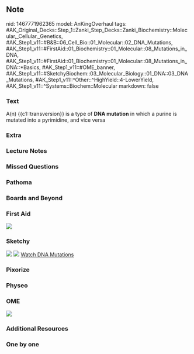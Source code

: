 ## Note
nid: 1467771962365
model: AnKingOverhaul
tags: #AK_Original_Decks::Step_1::Zanki_Step_Decks::Zanki_Biochemistry::Molecular,_Cellular,_Genetics, #AK_Step1_v11::#B&B::06_Cell_Bio::01_Molecular::02_DNA_Mutations, #AK_Step1_v11::#FirstAid::01_Biochemistry::01_Molecular::08_Mutations_in_DNA, #AK_Step1_v11::#FirstAid::01_Biochemistry::01_Molecular::08_Mutations_in_DNA::*Basics, #AK_Step1_v11::#OME_banner, #AK_Step1_v11::#SketchyBiochem::03_Molecular_Biology::01_DNA::03_DNA_Mutations, #AK_Step1_v11::^Other::^HighYield::4-LowerYield, #AK_Step1_v11::^Systems::Biochem::Molecular
markdown: false

### Text
<div>
  A(n) {{c1::transversion}} is a type of <b>DNA mutation</b> in
  which a purine is mutated into a pyrimidine, and vice versa
</div>

### Extra


### Lecture Notes


### Missed Questions


### Pathoma


### Boards and Beyond


### First Aid
<img src="tmp_tJCbR.png">

### Sketchy
<img src="DNA%20Mutations.png"> <img src=
"Screen%20Shot%202022-01-30%20at%209.49.33%20AM.png"> <a href=
"https://dashboard.sketchy.com/study/medical/courses/medical-biochemistry/units/medical-biochemistry-molecular-biology/videos/medical-biochemistry-molecular-biology-dna-dna-mutations?utm_source=anki&utm_medium=partnership&utm_campaign=february_update&utm_content=medical">
Watch DNA Mutations</a>

### Pixorize


### Physeo


### OME
<div class="ome-widget">
  <a href="https://onlinemeded.org?ref=anki"><img src=
  "_OME_AnkiFlashcards_General_4.png"></a>
</div>

### Additional Resources


### One by one

